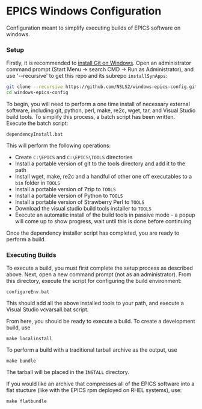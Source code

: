 # EPICS Windows Configuration

Configuration meant to simplify executing builds of EPICS software on windows.

### Setup

Firstly, it is recommended to [install Git on Windows](https://git-scm.com/download/win). Open an administrator command prompt (Start Menu -> search CMD -> Run as Administrator), and use '--recursive' to get this repo and its subrepo `installSynApps`:
```bash
git clone --recursive https://github.com/NSLS2/windows-epics-config.git
cd windows-epics-config
```

To begin, you will need to perform a one time install of necessary external software, including git, python, perl, make, re2c, wget, tar, and Visual Studio build tools. To simplify this process, a batch script has been written. Execute the batch script:

```
dependencyInstall.bat
```

This will perform the following operations:

* Create `C:\EPICS` and `C:\EPICS\TOOLS` directories
* Install a portable version of git to the tools directory and add it to the path
* Install wget, make, re2c and a handful of other one off executables to a `bin` folder in `TOOLS`
* Install a portable version of 7zip to `TOOLS`
* Install a portable version of Python to `TOOLS`
* Install a portable version of Strawberry Perl to `TOOLS`
* Download the visual studio build tools installer to `TOOLS`
* Execute an automatic install of the build tools in passive mode - a popup will come up to show progress, wait until this is done before continuing

Once the dependency installer script has completed, you are ready to perform a build.

### Executing Builds

To execute a build, you must first complete the setup process as described above. Next, open a new command prompt (not as an administrator). From this directory, execute the script for configuring the build environment:

```
configureEnv.bat
```

This should add all the above installed tools to your path, and execute a Visual Studio vcvarsall.bat script.

From here, you should be ready to execute a build. To create a development build, use

```
make localinstall
```

To perform a build with a traditional tarball archive as the output, use

```
make bundle
```

The tarball will be placed in the `INSTALL` directory.

If you would like an archive that compresses all of the EPICS software into a flat stucture (like with the EPICS rpm deployed on RHEL systems), use:

```
make flatbundle
```


